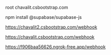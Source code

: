 root
chavalit.csbootstrap.com

npm install @supabase/supabase-js

https://chavalit2.csbootstrap.com/webhook

https://chavalit.csbootstrap.com/webhook

https://f906baa56626.ngrok-free.app/webhook
